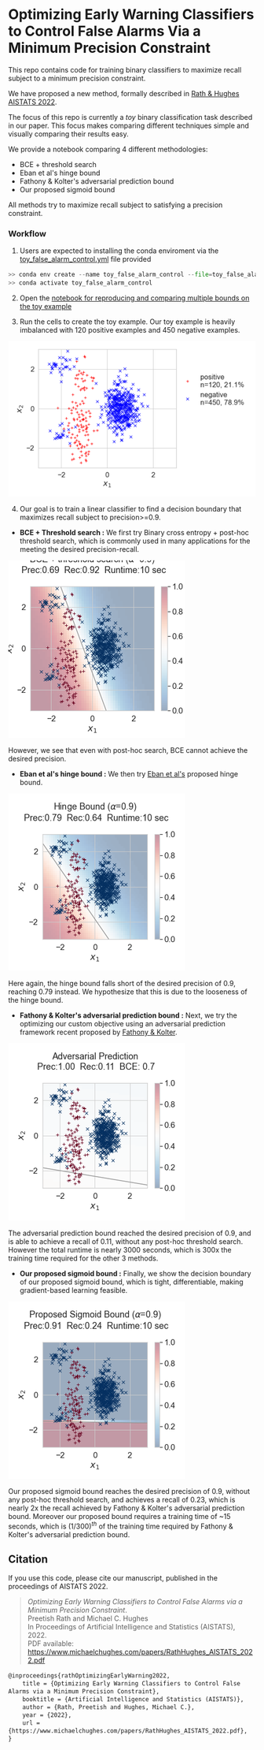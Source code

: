 

# Optimizing Early Warning Classifiers to Control False Alarms Via a Minimum Precision Constraint

This repo contains code for training binary classifiers to maximize recall subject to a minimum precision constraint.

We have proposed a new method, formally described in [Rath & Hughes AISTATS 2022](https://github.com/tufts-ml/false-alarm-control/#citation).

The focus of this repo is currently a *toy* binary classification task described in our paper. This focus makes comparing different techniques simple and visually comparing their results easy.

We provide a notebook comparing 4 different methodologies:
* BCE + threshold search
* Eban et al's hinge bound
* Fathony & Kolter's adversarial prediction bound
* Our proposed sigmoid bound

All methods try to maximize recall subject to satisfying a precision constraint.

### Workflow

 1. Users are expected to installing the conda enviroment via the [toy_false_alarm_control.yml](toy_false_alarm_control.yml) file provided

```python
>> conda env create --name toy_false_alarm_control --file=toy_false_alarm_control.yml
>> conda activate toy_false_alarm_control
```

2. Open the [notebook for reproducing and comparing multiple bounds on the toy example](toy_example_comparing_BCE_Hinge_and_Sigmoid.ipynb) 

3. Run the cells to create the toy example. Our toy example is heavily imbalanced with 120 positive examples and 450 negative examples.

![](images/toy_example.png?raw=true)

 4. Our goal is to train a linear classifier to find a decision boundary that maximizes recall subject to precision>=0.9.

   - **BCE + Threshold search :** We first try Binary cross entropy + post-hoc threshold search, which is commonly used in many applications for the meeting the desired precision-recall. 

![](images/BCE_plus_threshold_search_solution.png?raw=true)
    
   However, we see that even with post-hoc search, BCE cannot achieve the desired precision.

   - **Eban et al's hinge bound :** We then try [Eban et al's](http://proceedings.mlr.press/v54/eban17a/eban17a.pdf) proposed hinge bound.  
   
   
![](images/hinge_solution_precision_90.png?raw=true)


   Here again, the hinge bound falls short of the desired precision of 0.9, reaching 0.79 instead. We hypothesize that this is due to the looseness of the hinge bound.

   - **Fathony & Kolter's adversarial prediction bound :** Next, we try the optimizing our custom objective using an adversarial prediction framework recent proposed by [Fathony & Kolter](http://proceedings.mlr.press/v108/fathony20a.html).

![](images/adversarial_prediction_precision_90.png?raw=true)

   The adversarial prediction bound reached the desired precision of 0.9, and is able to achieve a recall of 0.11, without any post-hoc threshold search. However the total runtime is nearly 3000 seconds, which is 300x the training time required for the other 3 methods.

   - **Our proposed sigmoid bound :** Finally, we show the decision boundary of our proposed sigmoid bound, which is tight, differentiable, making gradient-based learning feasible.
   
![](images/sigmoid_solution_precision_90.png?raw=true)

   Our proposed sigmoid bound reaches the desired precision of 0.9, without any post-hoc threshold search, and achieves a recall of 0.23, which is nearly 2x the recall achieved by Fathony & Kolter's adversarial prediction bound. Moreover our proposed bound requires a training time of ~15 seconds, which is $(1/300)^{th}$ of the training time required by Fathony & Kolter's adversarial prediction bound.



## Citation

If you use this code, please cite our manuscript, published in the proceedings of AISTATS 2022.

<blockquote>
<p>
<i>Optimizing Early Warning Classifiers to Control False Alarms via a Minimum Precision Constraint</i>.
 <br />
Preetish Rath and Michael C. Hughes
 <br />
In Proceedings of Artificial Intelligence and Statistics (AISTATS), 2022.
 <br />
PDF available: <a href="https://www.michaelchughes.com/papers/RathHughes_AISTATS_2022.pdf">https://www.michaelchughes.com/papers/RathHughes_AISTATS_2022.pdf</a>
</p>
</blockquote>
    

```
@inproceedings{rathOptimizingEarlyWarning2022,
    title = {Optimizing Early Warning Classifiers to Control False Alarms via a Minimum Precision Constraint},
    booktitle = {Artificial Intelligence and Statistics (AISTATS)},
    author = {Rath, Preetish and Hughes, Michael C.},
    year = {2022},
    url = {https://www.michaelchughes.com/papers/RathHughes_AISTATS_2022.pdf},
}
```
